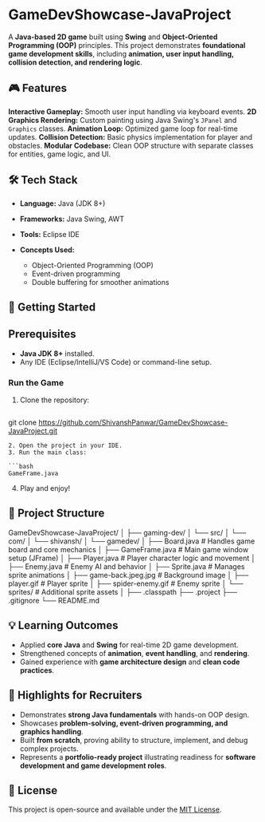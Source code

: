 # GameDevShowcase-JavaProject

A **Java-based 2D game** built using **Swing** and **Object-Oriented Programming (OOP)** principles.
This project demonstrates **foundational game development skills**, including **animation, user input handling, collision detection, and rendering logic**.


## 🎮 Features

 **Interactive Gameplay:** Smooth user input handling via keyboard events.
 **2D Graphics Rendering:** Custom painting using Java Swing's `JPanel` and `Graphics` classes.
 **Animation Loop:** Optimized game loop for real-time updates.
 **Collision Detection:** Basic physics implementation for player and obstacles.
 **Modular Codebase:** Clean OOP structure with separate classes for entities, game logic, and UI.

## 🛠️ Tech Stack

* **Language:** Java (JDK 8+)
* **Frameworks:** Java Swing, AWT
* **Tools:** Eclipse IDE
* **Concepts Used:**

  * Object-Oriented Programming (OOP)
  * Event-driven programming
  * Double buffering for smoother animations

## 🚀 Getting Started

## Prerequisites

* **Java JDK 8+** installed.
* Any IDE (Eclipse/IntelliJ/VS Code) or command-line setup.

### Run the Game

1. Clone the repository:

   ```bash
 git clone https://github.com/ShivanshPanwar/GameDevShowcase-JavaProject.git

   ```
2. Open the project in your IDE.
3. Run the main class:

   ```bash
   GameFrame.java
   ```
4. Play and enjoy!


## 📂 Project Structure

GameDevShowcase-JavaProject/
│
├── gaming-dev/
│   └── src/
│       └── com/
│           └── shivansh/
│               └── gamedev/
│                   ├── Board.java           # Handles game board and core mechanics
│                   ├── GameFrame.java       # Main game window setup (JFrame)
│                   ├── Player.java          # Player character logic and movement
│                   ├── Enemy.java           # Enemy AI and behavior
│                   ├── Sprite.java          # Manages sprite animations
│                   ├── game-back.jpeg.jpg   # Background image
│                   ├── player.gif           # Player sprite
│                   ├── spider-enemy.gif     # Enemy sprite
│                   └── sprites/             # Additional sprite assets
│
├── .classpath
├── .project
├── .gitignore
└── README.md


## 💡 Learning Outcomes

* Applied **core Java** and **Swing** for real-time 2D game development.
* Strengthened concepts of **animation**, **event handling**, and **rendering**.
* Gained experience with **game architecture design** and **clean code practices**.


## 🌟 Highlights for Recruiters

* Demonstrates **strong Java fundamentals** with hands-on OOP design.
* Showcases **problem-solving, event-driven programming, and graphics handling**.
* Built **from scratch**, proving ability to structure, implement, and debug complex projects.
* Represents a **portfolio-ready project** illustrating readiness for **software development and game development roles**.

## 📜 License

This project is open-source and available under the [MIT License](LICENSE).


